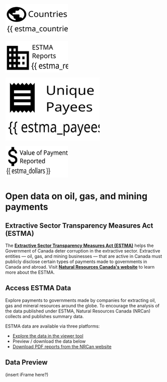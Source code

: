 <img
    src="content/infographic_countries.svg"
    alt="{{ estma_countries }} Countries"
    height="100"
    width="200" />

<img
    src="content/infographic_estma_reports.svg"
    alt="{{ estma_reports_count }} ESTMA Reports"
    height="100"
    width="200" />


<img
    src="content/infographic_payees.svg"
    alt="{{ estma_payees }} Unique Payees"
    height="200"
    width="300" />


<img
    src="content/infographic_dollars.svg"
    alt="{{ estma_dollars }} Dollars in value reported"
    height="100"
    width="200" />



# Open data on oil, gas, and mining payments
##  Extractive Sector Transparency Measures Act (ESTMA)

The **[Extractive Sector Transparency Measures Act (ESTMA)](http://laws-lois.justice.gc.ca/eng/acts/E-22.7/page-1.html)** helps the Government of Canada deter corruption in the extractive sector. Extractive entities — oil, gas, and mining businesses — that are active in Canada must publicly disclose certain types of payments made to governments in Canada and abroad. 
Visit **[Natural Resources Canada's website](https://www.nrcan.gc.ca/our-natural-resources/minerals-mining/extractive-sector-transparency-measures-act/18180)** to learn more about the ESTMA.

## Access ESTMA Data

Explore payments to governments made by companies for extracting oil, gas and mineral resources around the globe. To encourage the analysis of the data published under ESTMA, Natural Resources Canada (NRCan) collects and publishes summary data. 

ESTMA data are available via three platforms:

- [Explore the data in the viewer tool](https://flatgithub.com/blairdrummond/test-flatdata?filename=SAMPLE-ESTMA-data.csv&filters=&sha=2c33af1dab6abd7e98a4274decc0d952db46a13f&sort=jurisdiction%2Casc&stickyColumnName=estma_id)
- Preview / download the data below
- [Download PDF reports from the NRCan website](https://www.nrcan.gc.ca/our-natural-resources/minerals-mining/extractive-sector-transparency-measures-act/links-estma-reports/18198)

## Data Preview
(insert iFrame here?) 


